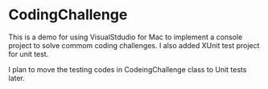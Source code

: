 # CodingChallenge
This is a demo for using VisualStdudio for Mac to implement a console project to solve commom coding challenges. I also added XUnit test project for unit test. 

I plan to move the testing codes in CodeingChallenge class to Unit tests later.
